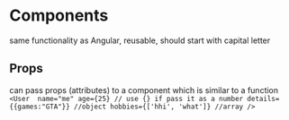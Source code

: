 # Components
same functionality as Angular, reusable, should start with capital letter
## Props
can pass props (attributes) to a component which is similar to a function
``<User 
    name="me"
    age={25} // use {} if pass it as a number
    details={{games:"GTA"}} //object
    hobbies={['hhi', 'what']} //array
/> ``